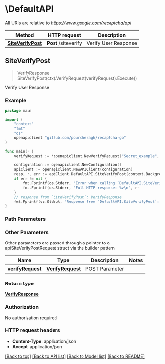 # \DefaultAPI

All URIs are relative to *https://www.google.com/recaptcha/api*

Method | HTTP request | Description
------------- | ------------- | -------------
[**SiteVerifyPost**](DefaultAPI.md#SiteVerifyPost) | **Post** /siteverify | Verify User Response



## SiteVerifyPost

> VerifyResponse SiteVerifyPost(ctx).VerifyRequest(verifyRequest).Execute()

Verify User Response



### Example

```go
package main

import (
	"context"
	"fmt"
	"os"
	openapiclient "github.com/pourcheragh/recaptcha-go"
)

func main() {
	verifyRequest := *openapiclient.NewVerifyRequest("Secret_example", "Response_example") // VerifyRequest | POST Parameter

	configuration := openapiclient.NewConfiguration()
	apiClient := openapiclient.NewAPIClient(configuration)
	resp, r, err := apiClient.DefaultAPI.SiteVerifyPost(context.Background()).VerifyRequest(verifyRequest).Execute()
	if err != nil {
		fmt.Fprintf(os.Stderr, "Error when calling `DefaultAPI.SiteVerifyPost``: %v\n", err)
		fmt.Fprintf(os.Stderr, "Full HTTP response: %v\n", r)
	}
	// response from `SiteVerifyPost`: VerifyResponse
	fmt.Fprintf(os.Stdout, "Response from `DefaultAPI.SiteVerifyPost`: %v\n", resp)
}
```

### Path Parameters



### Other Parameters

Other parameters are passed through a pointer to a apiSiteVerifyPostRequest struct via the builder pattern


Name | Type | Description  | Notes
------------- | ------------- | ------------- | -------------
 **verifyRequest** | [**VerifyRequest**](VerifyRequest.md) | POST Parameter | 

### Return type

[**VerifyResponse**](VerifyResponse.md)

### Authorization

No authorization required

### HTTP request headers

- **Content-Type**: application/json
- **Accept**: application/json

[[Back to top]](#) [[Back to API list]](../README.md#documentation-for-api-endpoints)
[[Back to Model list]](../README.md#documentation-for-models)
[[Back to README]](../README.md)

